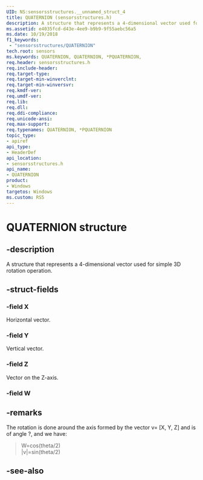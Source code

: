 ```yaml
---
UID: NS:sensorsstructures.__unnamed_struct_4
title: QUATERNION (sensorsstructures.h)
description: A structure that represents a 4-dimensional vector used for simple 3D rotation operation.
ms.assetid: e4035fcd-d43e-4ee9-b9b9-9f55aebc56a5
ms.date: 10/19/2018
f1_keywords:
 - "sensorsstructures/QUATERNION"
tech.root: sensors
ms.keywords: QUATERNION, QUATERNION, *PQUATERNION, 
req.header: sensorsstructures.h
req.include-header:
req.target-type:
req.target-min-winverclnt:
req.target-min-winversvr:
req.kmdf-ver:
req.umdf-ver:
req.lib:
req.dll:
req.ddi-compliance:
req.unicode-ansi:
req.max-support:
req.typenames: QUATERNION, *PQUATERNION
topic_type: 
- apiref
api_type: 
- HeaderDef
api_location: 
- sensorsstructures.h
api_name: 
- QUATERNION
product: 
- Windows
targetos: Windows
ms.custom: RS5
---
```


# QUATERNION structure

## -description

A structure that represents a 4-dimensional vector used for simple 3D rotation operation.

## -struct-fields

### -field X

Horizontal vector.

### -field Y

Vertical vector.

### -field Z

Vector on the Z-axis.

### -field W



## -remarks

The rotation is done around the axis formed by the vector v= [X, Y, Z] and is of angle ?, and we have:

>W=cos(theta/2) <br/>
>|v|=sin(theta/2)

## -see-also
